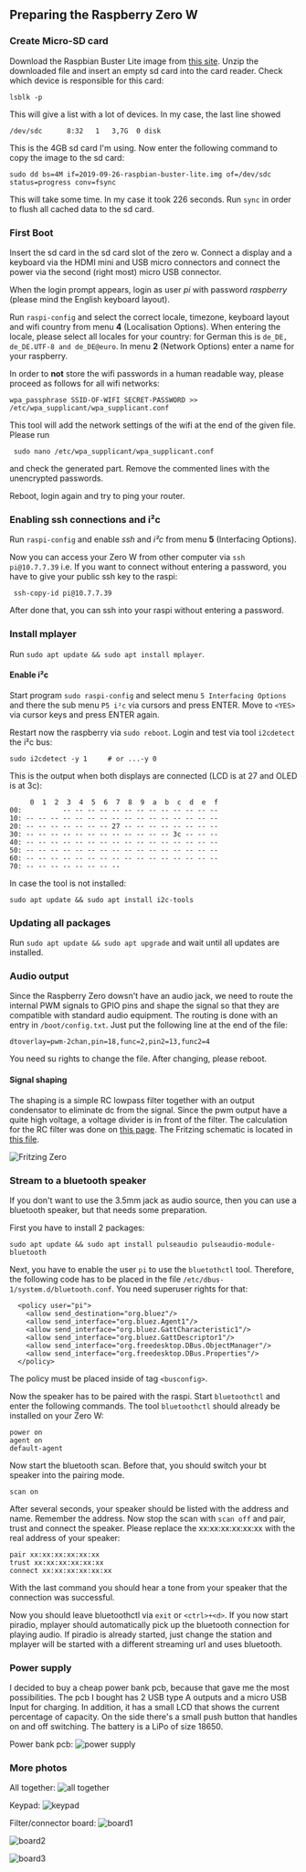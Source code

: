 ## Preparing the Raspberry Zero W

### Create Micro-SD card
Download the Raspbian Buster Lite image from [this site](https://www.raspberrypi.org/downloads/raspbian/).
Unzip the downloaded file and insert an empty sd card into the card reader.
Check which device is responsible for this card:

    lsblk -p
    
This will give a list with a lot of devices. In my case, the last line showed

    /dev/sdc      8:32   1   3,7G  0 disk

This is the 4GB sd card I'm using. Now enter the following command to copy the image 
to the sd card:

    sudo dd bs=4M if=2019-09-26-raspbian-buster-lite.img of=/dev/sdc status=progress conv=fsync
    
This will take some time. In my case it took 226 seconds. Run `sync` in order to flush
all cached data to the sd card.

### First Boot
Insert the sd card in the sd card slot of the zero w. Connect a display and a keyboard
via the HDMI mini and USB micro connectors and connect the power via the second (right most) 
micro USB connector.

When the login prompt appears, login as user *pi* with password *raspberry* (please mind the English 
keyboard layout).

Run `raspi-config` and select the correct locale, timezone, keyboard layout and wifi country from
menu **4** (Localisation Options). When entering the locale, please select all locales for your country: for German this 
is `de_DE, de_DE.UTF-8 and de_DE@euro`. In menu **2** (Network Options) enter a name for your raspberry.

In order to **not** store the wifi passwords in a human readable way, please proceed as follows
for all wifi networks:

    wpa_passphrase SSID-OF-WIFI SECRET-PASSWORD >> /etc/wpa_supplicant/wpa_supplicant.conf

This tool will add the network settings of the wifi at the end of the given file. Please run

     sudo nano /etc/wpa_supplicant/wpa_supplicant.conf
     
and check the generated part. Remove the commented lines with the unencrypted passwords.

Reboot, login again and try to ping your router.

### Enabling ssh connections and i²c 
Run `raspi-config` and enable *ssh* and *i²c* from menu **5** (Interfacing Options).

Now you can access your Zero W from other computer via `ssh pi@10.7.7.39` i.e. If you want to connect
without entering a password, you have to give your public ssh key to the raspi:

     ssh-copy-id pi@10.7.7.39
     
After done that, you can ssh into your raspi without entering a password.

### Install mplayer
Run `sudo apt update && sudo apt install mplayer`.

#### Enable i²c
Start program `sudo raspi-config` and select menu `5 Interfacing Options` and there the sub menu
`P5 i²c` via cursors and press ENTER. Move to `<YES>` via cursor keys and press ENTER again.

Restart now the raspberry via `sudo reboot`.
Login and test via tool `i2cdetect` the i²c bus:

    sudo i2cdetect -y 1     # or ...-y 0
    
This is the output when both displays are connected (LCD is at 27 and OLED is at 3c):

         0  1  2  3  4  5  6  7  8  9  a  b  c  d  e  f
    00:          -- -- -- -- -- -- -- -- -- -- -- -- -- 
    10: -- -- -- -- -- -- -- -- -- -- -- -- -- -- -- -- 
    20: -- -- -- -- -- -- -- 27 -- -- -- -- -- -- -- -- 
    30: -- -- -- -- -- -- -- -- -- -- -- -- 3c -- -- -- 
    40: -- -- -- -- -- -- -- -- -- -- -- -- -- -- -- -- 
    50: -- -- -- -- -- -- -- -- -- -- -- -- -- -- -- -- 
    60: -- -- -- -- -- -- -- -- -- -- -- -- -- -- -- -- 
    70: -- -- -- -- -- -- -- --                         

In case the tool is not installed:

    sudo apt update && sudo apt install i2c-tools

### Updating all packages
Run `sudo apt update && sudo apt upgrade` and wait until all updates are installed.

### Audio output
Since the Raspberry Zero dowsn't have an audio jack, we need to route the internal
PWM signals to GPIO pins and shape the signal so that they are compatible with standard
audio equipment. The routing is done with an entry in `/boot/config.txt`. Just put the 
following line at the end of the file:

    dtoverlay=pwm-2chan,pin=18,func=2,pin2=13,func2=4

You need su rights to change the file. After changing, please reboot.

#### Signal shaping
The shaping is a simple RC lowpass filter together with an output condensator to eliminate
dc from the signal. Since the pwm output have a quite high voltage, a voltage divider is
in front of the filter. The calculation for the RC filter was done on [this page](https://electronicbase.net/de/tiefpass-berechnen/#passiver-tiefpass-1-ordnung).
The Fritzing schematic is located in [this file](https://github.com/aluedtke7/piradio/blob/master/doc/RaspiZero.fzz).

![Fritzing Zero](schematic_zero.png)

### Stream to a bluetooth speaker
If you don't want to use the 3.5mm jack as audio source, then you can use a bluetooth speaker, but
that needs some preparation.

First you have to install 2 packages:

    sudo apt update && sudo apt install pulseaudio pulseaudio-module-bluetooth
    
Next, you have to enable the user `pi` to use the `bluetothctl` tool. Therefore, the following
code has to be placed in the file `/etc/dbus-1/system.d/bluetooth.conf`. You need superuser rights
for that:
````
  <policy user="pi">
    <allow send_destination="org.bluez"/>
    <allow send_interface="org.bluez.Agent1"/>
    <allow send_interface="org.bluez.GattCharacteristic1"/>
    <allow send_interface="org.bluez.GattDescriptor1"/>
    <allow send_interface="org.freedesktop.DBus.ObjectManager"/>
    <allow send_interface="org.freedesktop.DBus.Properties"/>
  </policy>
````
The policy must be placed inside of tag `<busconfig>`.

Now the speaker has to be paired with the raspi. Start `bluetoothctl` and enter the following
commands. The tool `bluetoothctl` should already be installed on your Zero W:

    power on
    agent on
    default-agent

Now start the bluetooth scan. Before that, you should switch your bt speaker into the pairing mode.

    scan on
    
After several seconds, your speaker should be listed with the address and name. Remember the address.
Now stop the scan with `scan off` and pair, trust and connect the speaker. Please replace the
xx:xx:xx:xx:xx:xx with the real address of your speaker:

    pair xx:xx:xx:xx:xx:xx
    trust xx:xx:xx:xx:xx:xx
    connect xx:xx:xx:xx:xx:xx
    
With the last command you should hear a tone from your speaker that the connection was successful.

Now you should leave bluetoothctl via `exit` or `<ctrl>+<d>`. If you now start piradio, mplayer should
automatically pick up the bluetooth connection for playing audio. If piradio is already started,
just change the station and mplayer will be started with a different streaming url and uses bluetooth.
    
### Power supply
I decided to buy a cheap power bank pcb, because that gave me the most possibilities. The pcb I bought has
2 USB type A outputs and a micro USB Input for charging. In addition, it has a small LCD that shows
the current percentage of capacity. On the side there's a small push button that handles on and off
switching. The battery is a LiPo of size 18650.

Power bank pcb:
![power supply](zero_w_psu.png)

### More photos
All together:
![all together](zero_w_overview.png)

Keypad:
![keypad](zero_w_keypad.png)

Filter/connector board:
![board1](zero_w_filter.png)

![board2](zero_w_filter_solder.png)

![board3](zero_w_sandwich.png)
